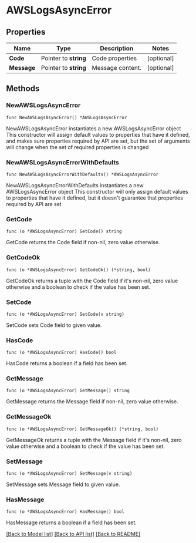 # AWSLogsAsyncError

## Properties

Name | Type | Description | Notes
------------ | ------------- | ------------- | -------------
**Code** | Pointer to **string** | Code properties | [optional] 
**Message** | Pointer to **string** | Message content. | [optional] 

## Methods

### NewAWSLogsAsyncError

`func NewAWSLogsAsyncError() *AWSLogsAsyncError`

NewAWSLogsAsyncError instantiates a new AWSLogsAsyncError object
This constructor will assign default values to properties that have it defined,
and makes sure properties required by API are set, but the set of arguments
will change when the set of required properties is changed

### NewAWSLogsAsyncErrorWithDefaults

`func NewAWSLogsAsyncErrorWithDefaults() *AWSLogsAsyncError`

NewAWSLogsAsyncErrorWithDefaults instantiates a new AWSLogsAsyncError object
This constructor will only assign default values to properties that have it defined,
but it doesn't guarantee that properties required by API are set

### GetCode

`func (o *AWSLogsAsyncError) GetCode() string`

GetCode returns the Code field if non-nil, zero value otherwise.

### GetCodeOk

`func (o *AWSLogsAsyncError) GetCodeOk() (*string, bool)`

GetCodeOk returns a tuple with the Code field if it's non-nil, zero value otherwise
and a boolean to check if the value has been set.

### SetCode

`func (o *AWSLogsAsyncError) SetCode(v string)`

SetCode sets Code field to given value.

### HasCode

`func (o *AWSLogsAsyncError) HasCode() bool`

HasCode returns a boolean if a field has been set.

### GetMessage

`func (o *AWSLogsAsyncError) GetMessage() string`

GetMessage returns the Message field if non-nil, zero value otherwise.

### GetMessageOk

`func (o *AWSLogsAsyncError) GetMessageOk() (*string, bool)`

GetMessageOk returns a tuple with the Message field if it's non-nil, zero value otherwise
and a boolean to check if the value has been set.

### SetMessage

`func (o *AWSLogsAsyncError) SetMessage(v string)`

SetMessage sets Message field to given value.

### HasMessage

`func (o *AWSLogsAsyncError) HasMessage() bool`

HasMessage returns a boolean if a field has been set.


[[Back to Model list]](../README.md#documentation-for-models) [[Back to API list]](../README.md#documentation-for-api-endpoints) [[Back to README]](../README.md)


